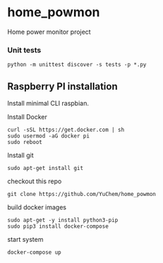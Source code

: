 # home_powmon
Home power monitor project

### Unit tests

    python -m unittest discover -s tests -p *.py
    
## Raspberry PI installation
Install minimal CLI raspbian.

Install Docker

    curl -sSL https://get.docker.com | sh
    sudo usermod -aG docker pi
    sudo reboot

Install git

    sudo apt-get install git

checkout this repo

    git clone https://github.com/YuChem/home_powmon
    
build docker images

    sudo apt-get -y install python3-pip
    sudo pip3 install docker-compose
    
start system

    docker-compose up 
